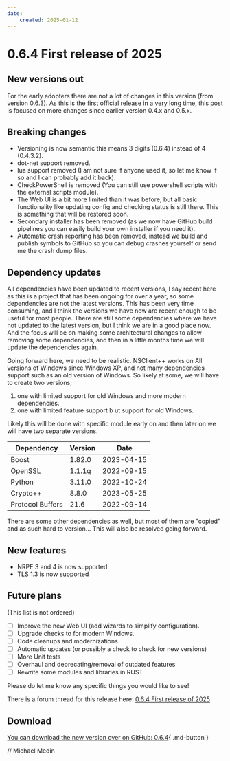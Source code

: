 ```yaml
---
date:
    created: 2025-01-12
---
```

# 0.6.4 First release of 2025

## New versions out

For the early adopters there are not a lot of changes in this version (from version 0.6.3).
As this is the first official release in a very long time, this post is focused on more changes since earlier version 0.4.x and 0.5.x.

## Breaking changes

* Versioning is now semantic this means 3 digits (0.6.4) instead of 4 (0.4.3.2).
* dot-net support removed.
* lua support removed (I am not sure if anyone used it, so let me know if so and I can probably add it back).
* CheckPowerShell is removed (You can still use powershell scripts with the external scripts module).
* The Web UI is a bit more limited than it was before, but all basic functionality like updating config and checking status is still there. This is something that will be restored soon.
* Secondary installer has been removed (as we now have GitHub build pipelines you can easily build your own installer if you need it).
* Automatic crash reporting has been removed, instead we build and publish symbols to GitHub so you can debug crashes yourself or send me the crash dump files.

## Dependency updates

All dependencies have been updated to recent versions, I say recent here as this is a project that has been ongoing for over a year, so some dependencies are not the latest versions.
This has been very time consuming, and I think the versions we have now are recent enough to be useful for most people.
There are still some dependencies where we have not updated to the latest version, but I think we are in a good place now.
And the focus will be on making some architectural changes to allow removing some dependencies, and then in a little months time we will update the dependencies again.

Going forward here, we need to be realistic. 
NSClient++ works on All versions of Windows since Windows XP, and not many dependencies support such as an old version of Windows.
So likely at some, we will have to create two versions;
1. one with limited support for old Windows and more modern dependencies.
2. one with limited feature support b ut support for old Windows.

Likely this will be done with specific module early on and then later on we will have two separate versions.

| Dependency       | Version | Date        |
|------------------|---------|-------------|
| Boost            | 1.82.0  | 2023-04-15  |
| OpenSSL          | 1.1.1q  | 2022-09-15  |
| Python           | 3.11.0  | 2022-10-24  |
| Crypto++         | 8.8.0   | 2023-05-25  |
| Protocol Buffers | 21.6    | 2022-09-14  |

There are some other dependencies as well, but most of them are "copied" and as such hard to version...
This will also be resolved going forward. 

## New features

* NRPE 3 and 4 is now supported
* TLS 1.3 is now supported

## Future plans

(This list is not ordered)

* [ ] Improve the new Web UI (add wizards to simplify configuration).
* [ ] Upgrade checks to for modern Windows.
* [ ] Code cleanups and modernizations.
* [ ] Automatic updates (or possibly a check to check for new versions)
* [ ] More Unit tests
* [ ] Overhaul and deprecating/removal of outdated features
* [ ] Rewrite some modules and libraries in RUST

Please do let me know any specific things you would like to see!

There is a forum thread for this release here: [0.6.4 First release of 2025](https://github.com/mickem/nscp/discussions/858)

## Download

[You can download the new version over on GitHub: 0.6.4](https://github.com/mickem/nscp/releases/0.6.4){ .md-button }

// Michael Medin

